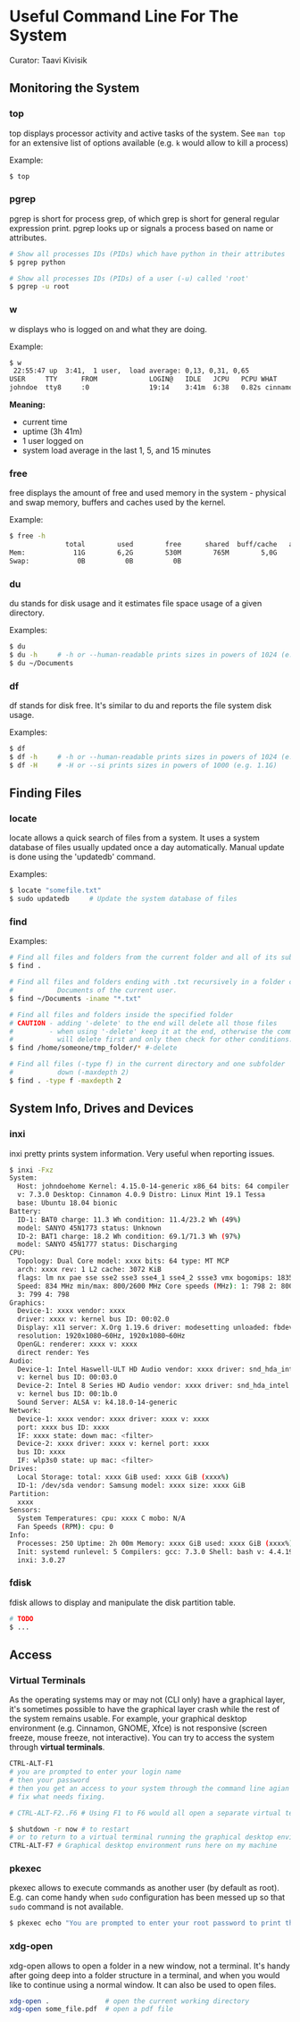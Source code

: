 # Useful Command Line For The System
Curator: Taavi Kivisik

## Monitoring the System

### top
top displays processor activity and active tasks of the system. See `man top` for an extensive list of options available (e.g. `k` would allow to kill a process)

Example:
```bash
$ top
```

### pgrep
pgrep is short for process grep, of which grep is short for general regular expression print. pgrep looks up or signals a process based on name or attributes.

```bash
# Show all processes IDs (PIDs) which have python in their attributes
$ pgrep python

# Show all processes IDs (PIDs) of a user (-u) called 'root'
$ pgrep -u root
```

### w
w displays who is logged on and what they are doing.

Example:
```bash
$ w
 22:55:47 up  3:41,  1 user,  load average: 0,13, 0,31, 0,65
USER     TTY      FROM             LOGIN@   IDLE   JCPU   PCPU WHAT
johndoe  tty8     :0               19:14    3:41m  6:38   0.82s cinnamon-session --session cinnamon
```

**Meaning:**
* current time
* uptime (3h 41m)
* 1 user logged on
* system load average in the last 1, 5, and 15 minutes

### free
free displays the amount of free and used memory in the system - physical and swap memory, buffers and caches used by the kernel.

Example:
```bash
$ free -h
              total        used        free      shared  buff/cache   available
Mem:            11G        6,2G        530M        765M        5,0G        4,2G
Swap:            0B          0B          0B
```

### du
du stands for disk usage and it estimates file space usage of a given directory.

Examples:
```bash
$ du
$ du -h     # -h or --human-readable prints sizes in powers of 1024 (e.g. 1023M)
$ du ~/Documents
```

### df
df stands for disk free. It's similar to du and reports the file system disk usage.

Examples:
```bash
$ df
$ df -h     # -h or --human-readable prints sizes in powers of 1024 (e.g. 1023M)
$ df -H     # -H or --si prints sizes in powers of 1000 (e.g. 1.1G)
```

## Finding Files

### locate

locate allows a quick search of files from a system. It uses a system database of files usually updated once a day automatically. Manual update is done using the 'updatedb' command.

Examples:
```bash
$ locate "somefile.txt"
$ sudo updatedb     # Update the system database of files
```

### find

Examples:
```bash
# Find all files and folders from the current folder and all of its subfolders
$ find .

# Find all files and folders ending with .txt recursively in a folder called
#           Documents of the current user.
$ find ~/Documents -iname "*.txt"

# Find all files and folders inside the specified folder
# CAUTION - adding '-delete' to the end will delete all those files
#         - when using '-delete' keep it at the end, otherwise the command
#           will delete first and only then check for other conditions.
$ find /home/someone/tmp_folder/* #-delete

# Find all files (-type f) in the current directory and one subfolder
#           down (-maxdepth 2)
$ find . -type f -maxdepth 2

```

## System Info, Drives and Devices

### inxi
inxi pretty prints system information. Very useful when reporting issues.

```bash
$ inxi -Fxz
System:
  Host: johndoehome Kernel: 4.15.0-14-generic x86_64 bits: 64 compiler: gcc
  v: 7.3.0 Desktop: Cinnamon 4.0.9 Distro: Linux Mint 19.1 Tessa
  base: Ubuntu 18.04 bionic
Battery:
  ID-1: BAT0 charge: 11.3 Wh condition: 11.4/23.2 Wh (49%)
  model: SANYO 45N1773 status: Unknown
  ID-2: BAT1 charge: 18.2 Wh condition: 69.1/71.3 Wh (97%)
  model: SANYO 45N1777 status: Discharging
CPU:
  Topology: Dual Core model: xxxx bits: 64 type: MT MCP
  arch: xxxx rev: 1 L2 cache: 3072 KiB
  flags: lm nx pae sse sse2 sse3 sse4_1 sse4_2 ssse3 vmx bogomips: 18357
  Speed: 834 MHz min/max: 800/2600 MHz Core speeds (MHz): 1: 798 2: 800
  3: 799 4: 798
Graphics:
  Device-1: xxxx vendor: xxxx
  driver: xxxx v: kernel bus ID: 00:02.0
  Display: x11 server: X.Org 1.19.6 driver: modesetting unloaded: fbdev,vesa
  resolution: 1920x1080~60Hz, 1920x1080~60Hz
  OpenGL: renderer: xxxx v: xxxx
  direct render: Yes
Audio:
  Device-1: Intel Haswell-ULT HD Audio vendor: xxxx driver: snd_hda_intel
  v: kernel bus ID: 00:03.0
  Device-2: Intel 8 Series HD Audio vendor: xxxx driver: snd_hda_intel
  v: kernel bus ID: 00:1b.0
  Sound Server: ALSA v: k4.18.0-14-generic
Network:
  Device-1: xxxx vendor: xxxx driver: xxxx v: xxxx
  port: xxxx bus ID: xxxx
  IF: xxxx state: down mac: <filter>
  Device-2: xxxx driver: xxxx v: kernel port: xxxx
  bus ID: xxxx
  IF: wlp3s0 state: up mac: <filter>
Drives:
  Local Storage: total: xxxx GiB used: xxxx GiB (xxxx%)
  ID-1: /dev/sda vendor: Samsung model: xxxx size: xxxx GiB
Partition:
  xxxx
Sensors:
  System Temperatures: cpu: xxxx C mobo: N/A
  Fan Speeds (RPM): cpu: 0
Info:
  Processes: 250 Uptime: 2h 00m Memory: xxxx GiB used: xxxx GiB (xxxx%)
  Init: systemd runlevel: 5 Compilers: gcc: 7.3.0 Shell: bash v: 4.4.19
  inxi: 3.0.27
```

### fdisk
fdisk allows to display and manipulate the disk partition table.

```bash
# TODO
$ ...
```

## Access

### Virtual Terminals

As the operating systems may or may not (CLI only) have a graphical layer, it's sometimes possible to have the graphical layer crash while the rest of the system remains usable. For example, your graphical desktop environment (e.g. Cinnamon, GNOME, Xfce) is not responsive (screen freeze, mouse freeze, not interactive). You can try to access the system through **virtual terminals**.

```bash
CTRL-ALT-F1
# you are prompted to enter your login name
# then your password
# then you get an access to your system through the command line agian
# fix what needs fixing.

# CTRL-ALT-F2..F6 # Using F1 to F6 would all open a separate virtual terminal

$ shutdown -r now # to restart
# or to return to a virtual terminal running the graphical desktop environment
CTRL-ALT-F7 # Graphical desktop environment runs here on my machine
```

### pkexec

pkexec allows to execute commands as another user (by default as root). E.g. can come handy when `sudo` configuration has been messed up so that `sudo` command is not available.

```bash
$ pkexec echo "You are prompted to enter your root password to print this message"
```

### xdg-open

xdg-open allows to open a folder in a new window, not a terminal. It's handy after going deep into a folder structure in a terminal, and when you would like to continue using a normal window. It can also be used to open files.

```bash
xdg-open .              # open the current working directory
xdg-open some_file.pdf  # open a pdf file
```
